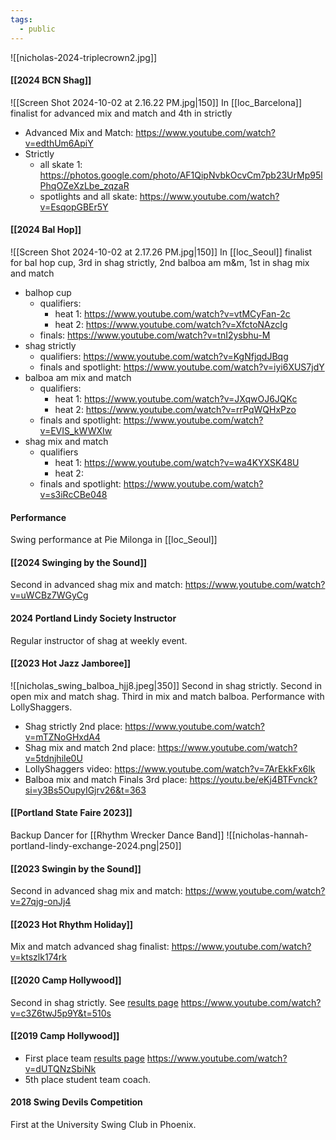 ```yaml
---
tags:
  - public
---
```


![[nicholas-2024-triplecrown2.jpg]]
#### [[2024 BCN Shag]]
![[Screen Shot 2024-10-02 at 2.16.22 PM.jpg|150]]
In [[loc_Barcelona]] finalist for advanced mix and match and 4th in strictly
- Advanced Mix and Match: https://www.youtube.com/watch?v=edthUm6ApiY
- Strictly
	- all skate 1: https://photos.google.com/photo/AF1QipNvbkOcvCm7pb23UrMp95lPhqOZeXzLbe_zqzaR
	- spotlights and all skate: https://www.youtube.com/watch?v=EsqopGBEr5Y
#### [[2024 Bal Hop]]
![[Screen Shot 2024-10-02 at 2.17.26 PM.jpg|150]]
In [[loc_Seoul]] finalist for bal hop cup, 3rd in shag strictly, 2nd balboa am m&m, 1st in shag mix and match
- balhop cup
	- qualifiers:
		- heat 1: https://www.youtube.com/watch?v=vtMCyFan-2c
		- heat 2: https://www.youtube.com/watch?v=XfctoNAzcIg
	- finals: https://www.youtube.com/watch?v=tnI2ysbhu-M
- shag strictly
	- qualifiers: https://www.youtube.com/watch?v=KgNfjqdJBqg
	- finals and spotlight: https://www.youtube.com/watch?v=iyi6XUS7jdY
- balboa am mix and match
	- qualifiers:
		- heat 1: https://www.youtube.com/watch?v=JXqwOJ6JQKc
		- heat 2: https://www.youtube.com/watch?v=rrPqWQHxPzo
	- finals and spotlight: https://www.youtube.com/watch?v=EVIS_kWWXIw
- shag mix and match
	- qualifiers
		- heat 1: https://www.youtube.com/watch?v=wa4KYXSK48U
		- heat 2: 
	- finals and spotlight: https://www.youtube.com/watch?v=s3iRcCBe048
#### Performance
Swing performance at Pie Milonga in [[loc_Seoul]] 
#### [[2024 Swinging by the Sound]]
Second in advanced shag mix and match: https://www.youtube.com/watch?v=uWCBz7WGyCg
#### 2024 Portland Lindy Society Instructor
Regular instructor of shag at weekly event.
#### [[2023 Hot Jazz Jamboree]]
![[nicholas_swing_balboa_hjj8.jpeg|350]]
Second in shag strictly. Second in open mix and match shag. Third in mix and match balboa. Performance with LollyShaggers.
- Shag strictly 2nd place: https://www.youtube.com/watch?v=mTZNoGHxdA4
- Shag mix and match 2nd place: https://www.youtube.com/watch?v=5tdnjhile0U
- LollyShaggers video: https://www.youtube.com/watch?v=7ArEkkFx6lk
- Balboa mix and match Finals 3rd place: https://youtu.be/eKj4BTFvnck?si=y3Bs5OupyIGjrv26&t=363
#### [[Portland State Faire 2023]]
Backup Dancer for [[Rhythm Wrecker Dance Band]]
![[nicholas-hannah-portland-lindy-exchange-2024.png|250]]
#### [[2023 Swingin by the Sound]]
Second in advanced shag mix and match: https://www.youtube.com/watch?v=27qjg-onJj4
#### [[2023 Hot Rhythm Holiday]]
Mix and match advanced shag finalist: https://www.youtube.com/watch?v=ktszlk174rk
#### [[2020 Camp Hollywood]]
Second in shag strictly. See [results page](https://camphollywood.net/contest-results/contest-results-2020/) https://www.youtube.com/watch?v=c3Z6twJ5p9Y&t=510s
#### [[2019 Camp Hollywood]]
- First place team [results page](https://camphollywood.net/contest-results/contest-results-2019/) https://www.youtube.com/watch?v=dUTQNzSbiNk
- 5th place student team coach.
#### 2018 Swing Devils Competition
First at the University Swing Club in Phoenix.